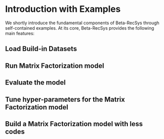 # Introduction with Examples
We shortly introduce the fundamental components of Beta-RecSys through self-contained examples. 
At its core, Beta-RecSys provides the following main features:

## Load Build-in Datasets

## Run Matrix Factorization model

## Evaluate the model

## Tune hyper-parameters for the Matrix Factorization model

## Build a Matrix Factorization model with less codes